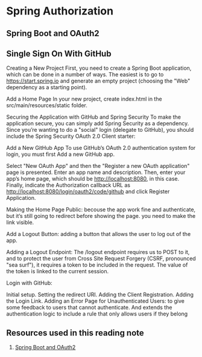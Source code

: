 # Spring Authorization

## Spring Boot and OAuth2

## Single Sign On With GitHub

Creating a New Project
First, you need to create a Spring Boot application, which can be done in a number of ways. The easiest is to go to <https://start.spring.io> and generate an empty project (choosing the "Web" dependency as a starting point).

Add a Home Page
In your new project, create index.html in the src/main/resources/static folder.

Securing the Application with GitHub and Spring Security
To make the application secure, you can simply add Spring Security as a dependency. Since you’re wanting to do a "social" login (delegate to GitHub), you should include the Spring Security OAuth 2.0 Client starter:

Add a New GitHub App
To use GitHub’s OAuth 2.0 authentication system for login, you must first Add a new GitHub app.

Select "New OAuth App" and then the "Register a new OAuth application" page is presented. Enter an app name and description. Then, enter your app’s home page, which should be <http://localhost:8080>, in this case. Finally, indicate the Authorization callback URL as <http://localhost:8080/login/oauth2/code/github> and click Register Application.

Making the Home Page Public: becouse the app work fine and authenticate, but it’s still going to redirect before showing the page. you need to make the link visible.

Add a Logout Button: adding a button that allows the user to log out of the app.

Adding a Logout Endpoint: The /logout endpoint requires us to POST to it, and to protect the user from Cross Site Request Forgery (CSRF, pronounced "sea surf"), it requires a token to be included in the request. The value of the token is linked to the current session.

Login with GitHub:

Initial setup.
Setting the redirect URI.
Adding the Client Registration.
Adding the Login Link.
Adding an Error Page for Unauthenticated Users: to give some feedback to users that cannot authenticate. And extends the authentication logic to include a rule that only allows users if they belong

## Resources used in this reading note

1. [Spring Boot and OAuth2](https://spring.io/guides/tutorials/spring-boot-oauth2/)